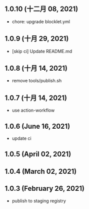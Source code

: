 ## 1.0.10 (十二月 08, 2021)

- chore: upgrade blocklet.yml

## 1.0.9 (十月 29, 2021)

- [skip ci] Update README.md

## 1.0.8 (十月 14, 2021)

- remove tools/publish.sh

## 1.0.7 (十月 14, 2021)

- use action-workflow

## 1.0.6 (June 16, 2021)

- update ci

## 1.0.5 (April 02, 2021)

## 1.0.4 (March 02, 2021)

## 1.0.3 (February 26, 2021)

- publish to staging registry
